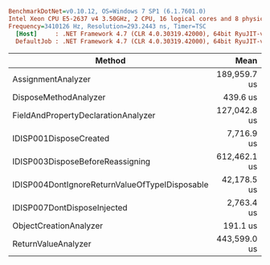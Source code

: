 ``` ini

BenchmarkDotNet=v0.10.12, OS=Windows 7 SP1 (6.1.7601.0)
Intel Xeon CPU E5-2637 v4 3.50GHz, 2 CPU, 16 logical cores and 8 physical cores
Frequency=3410126 Hz, Resolution=293.2443 ns, Timer=TSC
  [Host]     : .NET Framework 4.7 (CLR 4.0.30319.42000), 64bit RyuJIT-v4.7.2558.0
  DefaultJob : .NET Framework 4.7 (CLR 4.0.30319.42000), 64bit RyuJIT-v4.7.2558.0


```
|                                         Method |         Mean |         Error |       StdDev |     Gen 0 |    Gen 1 |  Allocated |
|----------------------------------------------- |-------------:|--------------:|-------------:|----------:|---------:|-----------:|
|                             AssignmentAnalyzer | 189,959.7 us |  3,773.103 us |  7,086.80 us |  937.5000 |        - |  6255091 B |
|                          DisposeMethodAnalyzer |     439.6 us |      8.770 us |     24.88 us |         - |        - |      834 B |
|            FieldAndPropertyDeclarationAnalyzer | 127,042.8 us |  2,535.497 us |  6,544.93 us |  625.0000 |        - |  4346832 B |
|                         IDISP001DisposeCreated |   7,716.9 us |    248.866 us |    733.79 us |   46.8750 |        - |   413802 B |
|               IDISP003DisposeBeforeReassigning | 612,462.1 us | 12,079.644 us | 16,534.75 us | 6812.5000 | 187.5000 | 42965720 B |
| IDISP004DontIgnoreReturnValueOfTypeIDisposable |  42,178.5 us |  1,318.961 us |  3,888.99 us |  312.5000 |        - |  2067382 B |
|                    IDISP007DontDisposeInjected |   2,763.4 us |     60.189 us |    177.47 us |         - |        - |    23072 B |
|                         ObjectCreationAnalyzer |     191.1 us |      3.854 us |     11.36 us |         - |        - |      538 B |
|                            ReturnValueAnalyzer | 443,599.0 us |  8,759.089 us | 12,838.96 us | 4250.0000 | 125.0000 | 27021911 B |
